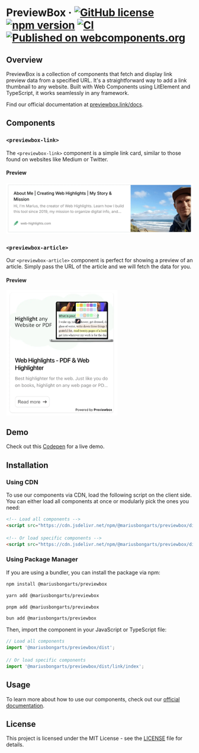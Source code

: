 # PreviewBox &middot; [![GitHub license](https://img.shields.io/badge/license-MIT-blue.svg)](https://github.com/MariusBongarts/previewbox/blob/main/LICENSE) [![npm version](https://img.shields.io/npm/v/@mariusbongarts/previewbox.svg?style=flat)](https://www.npmjs.com/package/@mariusbongarts/previewbox) [![CI](https://github.com/MariusBongarts/previewbox/actions/workflows/main.yml/badge.svg)](https://github.com/MariusBongarts/previewbox/actions/workflows/main.yml) [![Published on webcomponents.org](https://img.shields.io/badge/webcomponents.org-published-blue.svg)](https://www.webcomponents.org/element/@mariusbongarts/previewbox)


## Overview

PreviewBox is a collection of components that fetch and display link preview data from a specified URL. It's a straightforward way to add a link thumbnail to any website. Built with Web Components using LitElement and TypeScript, it works seamlessly in any framework.

Find our official documentation at [previewbox.link/docs](https://previewbox.link/docs).

## Components

### `<previewbox-link>`

The `<previewbox-link>` component is a simple link card, similar to those found on websites like Medium or Twitter.

#### Preview

[![PreviewBox Link](https://raw.githubusercontent.com/MariusBongarts/previewbox/main/assets/img/link-preview.webp)](https://web-highlights.com/about)

### `<previewbox-article>`

Our `<previewbox-article>` component is perfect for showing a preview of an article. Simply pass the URL of the article and we will fetch the data for you.

#### Preview

<a href="https://web-highlights.com">
<img src="https://raw.githubusercontent.com/MariusBongarts/previewbox/main/assets/img/article-preview.webp" alt="PreviewBox Article" width="300px">
</a>

## Demo

Check out this [Codepen](https://codepen.io/marius2502/pen/eYqJMwp) for a live demo.

## Installation

### Using CDN

To use our components via CDN, load the following script on the client side. You can either load all components at once or modularly pick the ones you need:

```html
<!-- Load all components -->
<script src="https://cdn.jsdelivr.net/npm/@mariusbongarts/previewbox/dist/index.min.js"></script>

<!-- Or load specific components -->
<script src="https://cdn.jsdelivr.net/npm/@mariusbongarts/previewbox/dist/link/index.min.js"></script>
```

### Using Package Manager

If you are using a bundler, you can install the package via npm:

```bash
npm install @mariusbongarts/previewbox
```

```bash
yarn add @mariusbongarts/previewbox
```

```bash
pnpm add @mariusbongarts/previewbox
```

```bash
bun add @mariusbongarts/previewbox
```

Then, import the component in your JavaScript or TypeScript file:

```javascript
// Load all components
import '@mariusbongarts/previewbox/dist';

// Or load specific components
import '@mariusbongarts/previewbox/dist/link/index';
```

## Usage

To learn more about how to use our components, check out our [official documentation](https://previewbox.link/docs).

## License

This project is licensed under the MIT License - see the [LICENSE](https://github.com/MariusBongarts/previewbox/blob/main/LICENSE) file for details.
